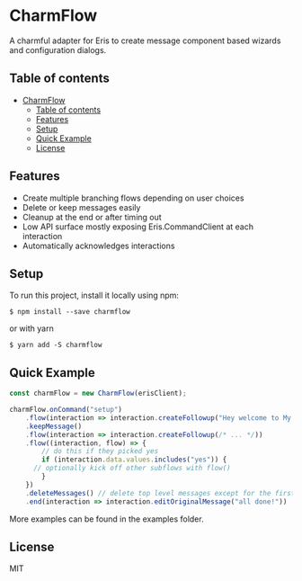 # CharmFlow

A charmful adapter for Eris to create message component based wizards and configuration dialogs.

## Table of contents
- [CharmFlow](#charmflow)
  - [Table of contents](#table-of-contents)
  - [Features](#features)
  - [Setup](#setup)
  - [Quick Example](#quick-example)
  - [License](#license)

## Features
- Create multiple branching flows depending on user choices
- Delete or keep messages easily
- Cleanup at the end or after timing out
- Low API surface mostly exposing Eris.CommandClient at each interaction
- Automatically acknowledges interactions

## Setup
To run this project, install it locally using npm:

```
$ npm install --save charmflow
```

or with yarn

```
$ yarn add -S charmflow
```

## Quick Example
```js
const charmFlow = new CharmFlow(erisClient);

charmFlow.onCommand("setup")
    .flow(interaction => interaction.createFollowup("Hey welcome to My Bot, this is a quick setup guide!"))
    .keepMessage()
    .flow(interaction => interaction.createFollowup(/* ... */))
    .flow((interaction, flow) => { 
        // do this if they picked yes
        if (interaction.data.values.includes("yes")) {
	  // optionally kick off other subflows with flow()
        }
    })
    .deleteMessages() // delete top level messages except for the first
    .end(interaction => interaction.editOriginalMessage("all done!"))
```

More examples can be found in the examples folder.
	
## License
MIT
